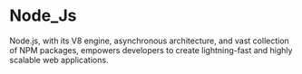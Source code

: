 # Node_Js
Node.js, with its V8 engine, asynchronous architecture, and vast collection of NPM packages, empowers developers to create lightning-fast and highly scalable web applications.